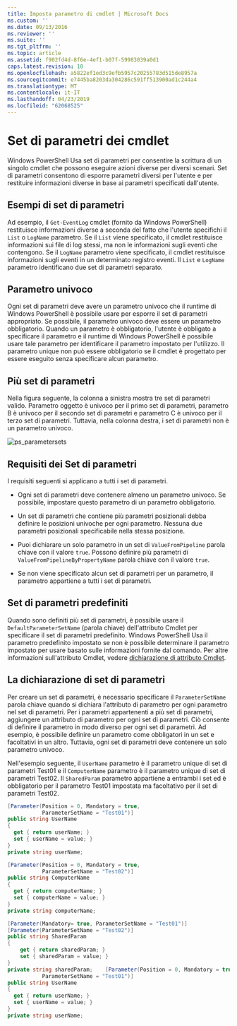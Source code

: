 ```yaml
---
title: Imposta parametro di cmdlet | Microsoft Docs
ms.custom: ''
ms.date: 09/13/2016
ms.reviewer: ''
ms.suite: ''
ms.tgt_pltfrm: ''
ms.topic: article
ms.assetid: f902fd4d-8f6e-4ef1-b07f-59983039a0d1
caps.latest.revision: 10
ms.openlocfilehash: a5822ef1ed3c9efb5957c20255783d515de8957a
ms.sourcegitcommit: e7445ba8203da304286c591ff513900ad1c244a4
ms.translationtype: MT
ms.contentlocale: it-IT
ms.lasthandoff: 04/23/2019
ms.locfileid: "62068525"
---
```

# <a name="cmdlet-parameter-sets"></a>Set di parametri dei cmdlet

Windows PowerShell Usa set di parametri per consentire la scrittura di un singolo cmdlet che possono eseguire azioni diverse per diversi scenari. Set di parametri consentono di esporre parametri diversi per l'utente e per restituire informazioni diverse in base ai parametri specificati dall'utente.

## <a name="examples-of-parameter-sets"></a>Esempi di set di parametri

Ad esempio, il `Get-EventLog` cmdlet (fornito da Windows PowerShell) restituisce informazioni diverse a seconda del fatto che l'utente specifichi il `List` o `LogName` parametro. Se il `List` viene specificato, il cmdlet restituisce informazioni sui file di log stessi, ma non le informazioni sugli eventi che contengono. Se il `LogName` parametro viene specificato, il cmdlet restituisce informazioni sugli eventi in un determinato registro eventi. Il `List` e `LogName` parametro identificano due set di parametri separato.

## <a name="unique-parameter"></a>Parametro univoco

Ogni set di parametri deve avere un parametro univoco che il runtime di Windows PowerShell è possibile usare per esporre il set di parametri appropriato. Se possibile, il parametro univoco deve essere un parametro obbligatorio. Quando un parametro è obbligatorio, l'utente è obbligato a specificare il parametro e il runtime di Windows PowerShell è possibile usare tale parametro per identificare il parametro impostato per l'utilizzo. Il parametro unique non può essere obbligatorio se il cmdlet è progettato per essere eseguito senza specificare alcun parametro.

## <a name="multiple-parameter-sets"></a>Più set di parametri

Nella figura seguente, la colonna a sinistra mostra tre set di parametri valido. Parametro oggetto è univoco per il primo set di parametri, parametro B è univoco per il secondo set di parametri e parametro C è univoco per il terzo set di parametri. Tuttavia, nella colonna destra, i set di parametri non è un parametro univoco.

![ps_parametersets](../media/ps-parametersets.gif)

## <a name="parameter-set-requirements"></a>Requisiti dei Set di parametri

I requisiti seguenti si applicano a tutti i set di parametri.

- Ogni set di parametri deve contenere almeno un parametro univoco. Se possibile, impostare questo parametro di un parametro obbligatorio.

- Un set di parametri che contiene più parametri posizionali debba definire le posizioni univoche per ogni parametro. Nessuna due parametri posizionali specificabile nella stessa posizione.

- Puoi dichiarare un solo parametro in un set di `ValueFromPipeline` parola chiave con il valore `true`. Possono definire più parametri di `ValueFromPipelineByPropertyName` parola chiave con il valore `true`.

- Se non viene specificato alcun set di parametri per un parametro, il parametro appartiene a tutti i set di parametri.

## <a name="default-parameter-sets"></a>Set di parametri predefiniti

Quando sono definiti più set di parametri, è possibile usare il `DefaultParameterSetName` (parola chiave) dell'attributo Cmdlet per specificare il set di parametri predefinito. Windows PowerShell Usa il parametro predefinito impostato se non è possibile determinare il parametro impostato per usare basato sulle informazioni fornite dal comando. Per altre informazioni sull'attributo Cmdlet, vedere [dichiarazione di attributo Cmdlet](./cmdlet-attribute-declaration.md).

## <a name="declaring-parameter-sets"></a>La dichiarazione di set di parametri

Per creare un set di parametri, è necessario specificare il `ParameterSetName` parola chiave quando si dichiara l'attributo di parametro per ogni parametro nel set di parametri. Per i parametri appartenenti a più set di parametri, aggiungere un attributo di parametro per ogni set di parametri. Ciò consente di definire il parametro in modo diverso per ogni set di parametri. Ad esempio, è possibile definire un parametro come obbligatori in un set e facoltativi in un altro. Tuttavia, ogni set di parametri deve contenere un solo parametro univoco.

Nell'esempio seguente, il `UserName` parametro è il parametro unique di set di parametri Test01 e il `ComputerName` parametro è il parametro unique di set di parametri Test02. Il `SharedParam` parametro appartiene a entrambi i set ed è obbligatorio per il parametro Test01 impostata ma facoltativo per il set di parametri Test02.

```csharp
[Parameter(Position = 0, Mandatory = true,
           ParameterSetName = "Test01")]
public string UserName
{
  get { return userName; }
  set { userName = value; }
}
private string userName;

[Parameter(Position = 0, Mandatory = true,
           ParameterSetName = "Test02")]
public string ComputerName
{
  get { return computerName; }
  set { computerName = value; }
}
private string computerName;

[Parameter(Mandatory= true, ParameterSetName = "Test01")]
[Parameter(ParameterSetName = "Test02")]
public string SharedParam
{
    get { return sharedParam; }
    set { sharedParam = value; }
}
private string sharedParam;    [Parameter(Position = 0, Mandatory = true,
           ParameterSetName = "Test01")]
public string UserName
{
  get { return userName; }
  set { userName = value; }
}
private string userName;
```